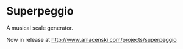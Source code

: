 Superpeggio
============

A musical scale generator.

Now in release at http://www.arilacenski.com/projects/superpeggio
